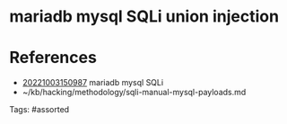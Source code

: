 # mariadb mysql SQLi union injection

# References
- [20221003150987](/zet/20221003150987/) mariadb mysql SQLi
- ~/kb/hacking/methodology/sqli-manual-mysql-payloads.md

Tags:
    #assorted

